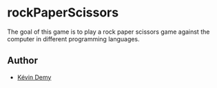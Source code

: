 # rockPaperScissors
The goal of this game is to play a rock paper scissors game against the computer in different programming languages.
## Author
- [Kévin Demy](https://github.com/Sakutaroo)
